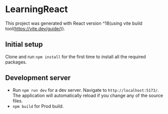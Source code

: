 # LearningReact

This project was generated with React version ^18(using vite build tool(https://vite.dev/guide/)).

## Initial setup

Clone and run `npm install` for the first time to install all the required packages.

## Development server

- Run `npm run dev` for a dev server. Navigate to `http://localhost:5173/`. 
  The application will automatically reload if you change any of the source files.
- `npm build` for Prod build.